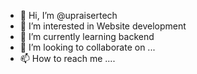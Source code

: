 - 👋 Hi, I’m @upraisertech 
- 👀 I’m interested in Website development 
- 🌱 I’m currently learning backend 
- 💞️ I’m looking to collaborate on ...
- 📫 How to reach me .... 

<!---
Ako826/Ako826 is a ✨ special ✨ repository because its `README.md` (this file) appears on your GitHub profile.
You can click the Preview link to take a look at your changes.
--->
